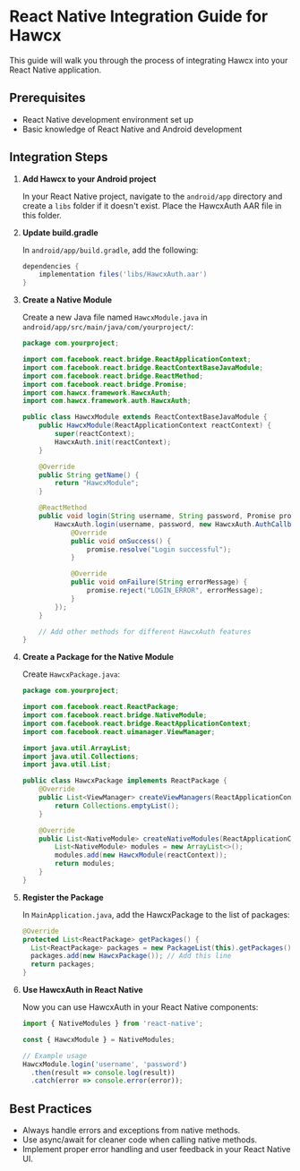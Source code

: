 # React Native Integration Guide for Hawcx

This guide will walk you through the process of integrating Hawcx into your React Native application.

## Prerequisites

- React Native development environment set up
- Basic knowledge of React Native and Android development

## Integration Steps

1. **Add Hawcx to your Android project**

   In your React Native project, navigate to the `android/app` directory and create a `libs` folder if it doesn't exist. Place the HawcxAuth AAR file in this folder.

2. **Update build.gradle**

   In `android/app/build.gradle`, add the following:

   ```gradle
   dependencies {
       implementation files('libs/HawcxAuth.aar')
   }
   ```

3. **Create a Native Module**

   Create a new Java file named `HawcxModule.java` in `android/app/src/main/java/com/yourproject/`:

   ```java
   package com.yourproject;

   import com.facebook.react.bridge.ReactApplicationContext;
   import com.facebook.react.bridge.ReactContextBaseJavaModule;
   import com.facebook.react.bridge.ReactMethod;
   import com.facebook.react.bridge.Promise;
   import com.hawcx.framework.HawcxAuth;
   import com.hawcx.framework.auth.HawcxAuth;

   public class HawcxModule extends ReactContextBaseJavaModule {
       public HawcxModule(ReactApplicationContext reactContext) {
           super(reactContext);
           HawcxAuth.init(reactContext);
       }

       @Override
       public String getName() {
           return "HawcxModule";
       }

       @ReactMethod
       public void login(String username, String password, Promise promise) {
           HawcxAuth.login(username, password, new HawcxAuth.AuthCallback() {
               @Override
               public void onSuccess() {
                   promise.resolve("Login successful");
               }

               @Override
               public void onFailure(String errorMessage) {
                   promise.reject("LOGIN_ERROR", errorMessage);
               }
           });
       }

       // Add other methods for different HawcxAuth features
   }
   ```

4. **Create a Package for the Native Module**

   Create `HawcxPackage.java`:

   ```java
   package com.yourproject;

   import com.facebook.react.ReactPackage;
   import com.facebook.react.bridge.NativeModule;
   import com.facebook.react.bridge.ReactApplicationContext;
   import com.facebook.react.uimanager.ViewManager;

   import java.util.ArrayList;
   import java.util.Collections;
   import java.util.List;

   public class HawcxPackage implements ReactPackage {
       @Override
       public List<ViewManager> createViewManagers(ReactApplicationContext reactContext) {
           return Collections.emptyList();
       }

       @Override
       public List<NativeModule> createNativeModules(ReactApplicationContext reactContext) {
           List<NativeModule> modules = new ArrayList<>();
           modules.add(new HawcxModule(reactContext));
           return modules;
       }
   }
   ```

5. **Register the Package**

   In `MainApplication.java`, add the HawcxPackage to the list of packages:

   ```java
   @Override
   protected List<ReactPackage> getPackages() {
     List<ReactPackage> packages = new PackageList(this).getPackages();
     packages.add(new HawcxPackage()); // Add this line
     return packages;
   }
   ```

6. **Use HawcxAuth in React Native**

   Now you can use HawcxAuth in your React Native components:

   ```javascript
   import { NativeModules } from 'react-native';

   const { HawcxModule } = NativeModules;

   // Example usage
   HawcxModule.login('username', 'password')
     .then(result => console.log(result))
     .catch(error => console.error(error));
   ```

## Best Practices

- Always handle errors and exceptions from native methods.
- Use async/await for cleaner code when calling native methods.
- Implement proper error handling and user feedback in your React Native UI.

